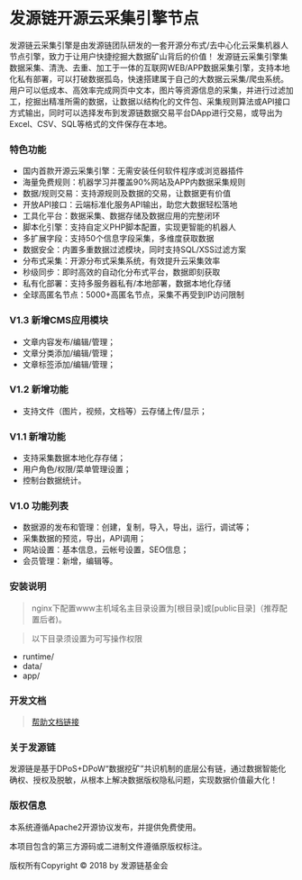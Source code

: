# 发源链开源云采集引擎节点
发源链云采集引擎是由发源链团队研发的一套开源分布式/去中心化云采集机器人节点引擎，致力于让用户快捷挖掘大数据矿山背后的价值！
发源链云采集引擎集数据采集、清洗、去重、加工于一体的互联网WEB/APP数据采集引擎，支持本地化私有部署，可以打破数据孤岛，快速搭建属于自己的大数据云采集/爬虫系统。用户可以低成本、高效率完成网页中文本，图片等资源信息的采集，并进行过滤加工，挖掘出精准所需的数据，让数据以结构化的文件包、采集规则算法或API接口方式输出，同时可以选择发布到发源链数据交易平台DApp进行交易，或导出为Excel、CSV、SQL等格式的文件保存在本地。


### 特色功能
- 国内首款开源云采集引擎：无需安装任何软件程序或浏览器插件
- 海量免费规则：机器学习并覆盖90%网站及APP内数据采集规则
- 数据/规则交易：支持源规则及数据的交易，让数据更有价值
- 开放API接口：云端标准化服务API输出，助您大数据轻松落地
- 工具化平台：数据采集、数据存储及数据应用的完整闭环
- 脚本化引擎：支持自定义PHP脚本配置，实现更智能的机器人
- 多扩展字段：支持50个信息字段采集，多维度获取数据
- 数据安全：内置多重数据过滤模块，同时支持SQL/XSS过滤方案
- 分布式采集：开源分布式采集系统，有效提升云采集效率
- 秒级同步：即时高效的自动化分布式平台，数据即刻获取
- 私有化部署：支持多服务器私有/本地部署，数据本地化存储
- 全球高匿名节点：5000+高匿名节点，采集不再受到IP访问限制

### V1.3 新增CMS应用模块
- 文章内容发布/编辑/管理；
- 文章分类添加/编辑/管理；
- 文章标签添加/编辑/管理；

### V1.2 新增功能
- 支持文件（图片，视频，文档等）云存储上传/显示；

### V1.1 新增功能
- 支持采集数据本地化存存储；
- 用户角色/权限/菜单管理设置；
- 控制台数据统计。

### V1.0 功能列表
- 数据源的发布和管理：创建，复制，导入，导出，运行，调试等；
- 采集数据的预览，导出，API调用；
- 网站设置：基本信息，云帐号设置，SEO信息；
- 会员管理：新增，编辑等。

### 安装说明

>nginx下配置www主机域名主目录设置为[根目录]或[public目录]（推荐配置后者)。

>以下目录须设置为可写操作权限
- runtime/
- data/
- app/

### 开发文档
>[帮助文档链接](http://help.finndy.com) 

### 关于发源链

发源链是基于DPoS+DPoW“数据挖矿”共识机制的底层公有链，通过数据智能化确权、授权及脱敏，从根本上解决数据版权隐私问题，实现数据价值最大化！

### 版权信息

本系统遵循Apache2开源协议发布，并提供免费使用。

本项目包含的第三方源码或二进制文件遵循原版权标注。

版权所有Copyright © 2018 by 发源链基金会
